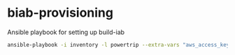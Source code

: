 # biab-provisioning
Ansible playbook for setting up build-iab

```bash
ansible-playbook -i inventory -l powertrip --extra-vars "aws_access_key_id=foo aws_secret_access_key=bar github_secret=baz" site.yml -K
```
